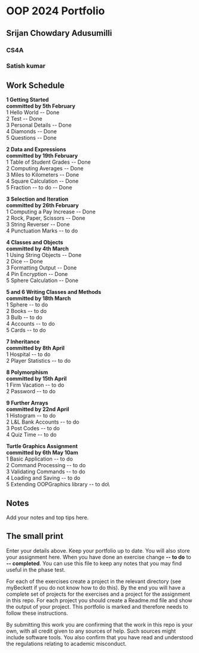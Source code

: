 
# OOP 2024 Portfolio
## Srijan Chowdary Adusumilli
### CS4A
### Satish kumar



## Work Schedule
**1 Getting Started**\
**committed by 5th February**\
1 Hello World        -- Done\
2 Test               -- Done\
3 Personal Details   -- Done\
4 Diamonds           -- Done\
5 Questions          -- Done

**2 Data and Expressions**\
**committed by 19th February**\
1 Table of Student Grades  -- Done\
2 Computing Averages       -- Done\
3 Miles to Kilometers      -- Done\
4 Square Calculation       -- Done\
5 Fraction -- to do        -- Done

**3 Selection and Iteration**\
**committed by 26th February**\
1 Computing a Pay Increase   -- Done\
2 Rock, Paper, Scissors      -- Done\
3 String Reverser            -- Done\
4 Punctuation Marks          -- to do

**4 Classes and Objects**\
**committed by 4th March**\
1 Using String Objects     -- Done\
2 Dice                     -- Done\
3 Formatting Output        -- Done\
4 Pin Encryption           -- Done\
5 Sphere Calculation       -- Done

**5 and 6 Writing Classes and Methods**\
**committed by 18th March**\
1 Sphere       -- to do\
2 Books        -- to do\
3 Bulb         -- to do\
4 Accounts     -- to do\
5 Cards        -- to do

**7 Inheritance**\
**committed by 8th April**\
1 Hospital            -- to do\
2 Player Statistics   -- to do

**8 Polymorphism**\
**committed by 15th April**\
1 Firm Vacation           -- to do\
2 Password                -- to do

**9 Further Arrays**\
**committed by 22nd April**\
1 Histogram             -- to do\
2 L&L Bank Accounts     -- to do\
3 Post Codes            -- to do\
4 Quiz Time             -- to do

**Turtle Graphics Assignment**\
**committed by 6th May 10am**\
1 Basic Application           -- to do\
2 Command Processing          -- to do\
3 Validating Commands        -- to do\
4 Loading and Saving          -- to do\
5 Extending OOPGraphics library    -- to do\

## Notes
Add your notes and top tips here.

## The small print
Enter your details above. Keep your portfolio up to date. You will also store your assignment here.
When you have done an exercise change **-- to do** to **-- completed**.
You can use this file to keep any notes that you may find useful in the phase test.

For each of the exercises create a project in the relevant directory (see myBeckett if you do not know how to do this).
By the end you will have a complete set of projects for the exercises and a project for the assignment in this repo.
For each project you should create a Readme.md file and show the output of your project.
This portfolio is marked and therefore needs to follow these instructions.

By submitting this work you are confirming that the work in this repo is your own, with all credit given to any sources of help. Such sources might include software tools.
You also confirm that you have read and understood the regulations relating to academic misconduct.
